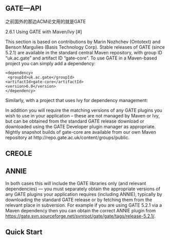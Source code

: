 ## GATE—API

之前国外的那边ACM论文用的就是GATE

2.6.1 Using GATE with Maven/Ivy [#]

This section is based on contributions by Marin Nozhchev (Ontotext) and Benson Margulies (Basis Technology Corp).
Stable releases of GATE (since 5.2.1) are available in the standard central Maven repository, with group ID “uk.ac.gate” and artifact ID “gate-core”. To use GATE in a Maven-based project you can simply add a dependency:

	<dependency>  
 	 <groupId>uk.ac.gate</groupId>  
  	<artifactId>gate-core</artifactId>  
  	<version>6.0</version>  
	</dependency>
Similarly, with a project that uses Ivy for dependency management:

<dependency org="uk.ac.gate" name="gate-core" rev="6.0"/>
In addition you will require the matching versions of any GATE plugins you wish to use in your application – these are not managed by Maven or Ivy, but can be obtained from the standard GATE release download or downloaded using the GATE Developer plugin manager as appropriate.
Nightly snapshot builds of gate-core are available from our own Maven repository at http://repo.gate.ac.uk/content/groups/public.


## CREOLE

## ANNIE

In both cases this will include the GATE libraries only (and relevant dependencies) — you must separately obtain the appropriate versions of any GATE plugins your application requires (including ANNIE), typically by downloading the standard GATE release or by fetching them from the relevant place in subversion. For example if you are using GATE 5.2.1 via a Maven dependency then you can obtain the correct ANNIE plugin from https://gate.svn.sourceforge.net/svnroot/gate/gate/tags/release-5.2.1/.

## Quick Start

